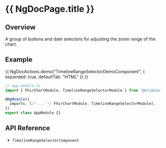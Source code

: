 # {{ NgDocPage.title }}

## Overview

A group of buttons and date selectors for adjusting the zoom range of the chart.

## Example

{{ NgDocActions.demo("TimelineRangeSelectorDemoComponent", { expanded: true, defaultTab: "HTML" }) }}

```ts
// app.module.ts
import { FhirChartModule, TimelineRangeSelectorModule } from "@elimuinformatics/ngx-charts-on-fhir";

@NgModule({
  imports: [/* ... */ FhirChartModule, TimelineRangeSelectorModule],
})
export class AppModule {}
```

## API Reference

- `TimelineRangeSelectorComponent`
